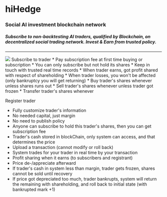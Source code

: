 # hiHedge
### Social AI investment blockchain network
##### Subscribe to non-backtesting AI traders, qualified by Blockchain, on decentralized social trading network. Invest & Earn from trusted policy.
---
<img src="/hiHedge v1.4.23.gif">
Subscribe to trader
* Pay subscription fee at first time buying or subscription
* You can only subscribe but not hold its shares
* Keep in touch with trusted real time records
*  When trader earns, got profit shared with respect of shareholding
* When trader losses, you won't be affected (only bankruptcy you will get returning)
* Buy trader's shares whenever unless shares runs out
* Sell trader's shares whenever unless trader got frozen
* Transfer trader's shares whenever

Register trader
* Fully customize trader's information
* No needed capital, just margin
* No need to publish policy
* Anyone can subscribe to hold this trader's shares, then you can get subscription fee
* Trader's cash stored in blockChain, only system can access, and that determines the price
* Upload a transaction (cannot modify or roll back)
* System trades for your trader in real time by your transaction
* Profit sharing when it earns (to subscribers and registrant)
* Price de-/appreciate afterward
* If trader's cash in system less than margin, trader gets frozen, shares cannot be sold until recovery
* If price got depreciated too much, trader bankrupts, system will return the remaining with shareholding, and roll back to initial state (with bankrupted mark +1)
